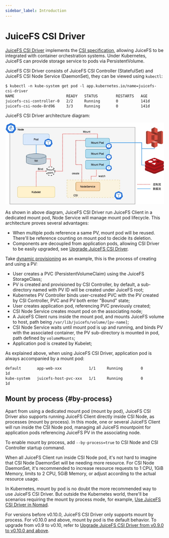 ```yaml
---
sidebar_label: Introduction
---
```


# JuiceFS CSI Driver

[JuiceFS CSI Driver](https://github.com/juicedata/juicefs-csi-driver) implements the [CSI specification](https://github.com/container-storage-interface/spec/blob/master/spec.md), allowing JuiceFS to be integrated with container orchestration systems. Under Kubernetes, JuiceFS can provide storage service to pods via PersistentVolume.

JuiceFS CSI Driver consists of JuiceFS CSI Controller (StatefulSet) and JuiceFS CSI Node Service (DaemonSet), they can be viewed using `kubectl`:

```shell
$ kubectl -n kube-system get pod -l app.kubernetes.io/name=juicefs-csi-driver
NAME                       READY   STATUS        RESTARTS   AGE
juicefs-csi-controller-0   2/2     Running       0          141d
juicefs-csi-node-8rd96     3/3     Running       0          141d
```

JuiceFS CSI Driver architecture diagram:

![](./images/csi-driver-architecture.jpg)

As shown in above diagram, JuiceFS CSI Driver run JuiceFS Client in a dedicated mount pod, Node Service will manage mount pod lifecycle. This architecture proves several advantages:

* When multiple pods reference a same PV, mount pod will be reused. There'll be reference counting on mount pod to decide its deletion.
* Components are decoupled from application pods, allowing CSI Driver to be easily upgraded, see [Upgrade JuiceFS CSI Driver](upgrade/upgrade-csi-driver.md).

Take [dynamic provisioning](./examples/dynamic-provisioning.md) as an example, this is the process of creating and using a PV:

* User creates a PVC (PersistentVolumeClaim) using the JuiceFS StorageClass;
* PV is created and provisioned by CSI Controller, by default, a sub-directory named with PV ID will be created under JuiceFS root;
* Kubernetes PV Controller binds user-created PVC with the PV created by CSI Controller, PVC and PV both enter "Bound" state;
* User creates application pod, referencing PVC previously created;
* CSI Node Service creates mount pod on the associating node;
* A JuiceFS Client runs inside the mount pod, and mounts JuiceFS volume to host, path being `/var/lib/juicefs/volume/[pv-name]`;
* CSI Node Service waits until mount pod is up and running, and binds PV with the associated container, the PV sub-directory is mounted in pod, path defined by `volumeMounts`;
* Application pod is created by Kubelet;

As explained above, when using JuiceFS CSI Driver, application pod is always accompanied by a mount pod:

```
default       app-web-xxx            1/1     Running        0            1d
kube-system   juicefs-host-pvc-xxx   1/1     Running        0            1d
```

## Mount by process {#by-process}

Apart from using a dedicated mount pod (mount by pod), JuiceFS CSI Driver also supports running JuiceFS Client directly inside CSI Node, as processes (mount by process). In this mode, one or several JuiceFS Client will run inside the CSI Node pod, managing all JuiceFS mountpoint for application pods referencing JuiceFS PV in the associating node.

To enable mount by process, add `--by-process=true` to CSI Node and CSI Controller startup command.

When all JuiceFS Client run inside CSI Node pod, it's not hard to imagine that CSI Node DaemonSet will be needing more resource. For CSI Node DaemonSet, it's recommended to increase resource requests to 1 CPU, 1GiB Memory, limits to 2 CPU, 5GiB Memory, or adjust according to the actual resource usage.

In Kubernetes, mount by pod is no doubt the more recommended way to use JuiceFS CSI Driver. But outside the Kubernetes world, there'll be scenarios requiring the mount by process mode, for example, [Use JuiceFS CSI Driver in Nomad](./cookbook/csi-in-nomad.md).

For versions before v0.10.0,  JuiceFS CSI Driver only supports mount by process. For v0.10.0 and above, mount by pod is the default behavior. To upgrade from v0.9 to v0.10, refer to [Upgrade JuiceFS CSI Driver from v0.9.0 to v0.10.0 and above](./upgrade/upgrade-csi-driver-from-0.9-to-0.10.md).
